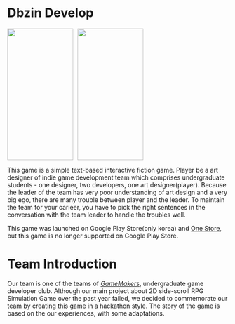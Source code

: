 # Dbzin Develop

<div style="width:150px; height:300px; float:left; margin-right:10px; text-align:center;">
    <img src = "https://user-images.githubusercontent.com/80208196/149629963-e6221521-8f25-4619-bf7e-a97b081b9f1a.jpg" width="150" height="300">
</div>
<div style="width:150px; height:300px; float:left; text-align:center;">
    <img src = "https://user-images.githubusercontent.com/80208196/149629819-dfe820ea-a746-421d-a5dc-54d9f731ef4b.jpg" width="150" height="300">
</div><div style="clear:both;"></div>

This game is a simple text-based interactive fiction game.
Player be a art designer of indie game development team which comprises undergraduate students - one designer, two developers, one art designer(player).
Because the leader of the team has very poor understanding of art design and a very big ego, there are many trouble between player and the leader.
To maintain the team for your carieer, you have to pick the right sentences in the conversation with the team leader to handle the troubles well.

This game was launched on Google Play Store(only korea) and <a href = "https://m.onestore.co.kr/mobilepoc/apps/appsDetail.omp?prodId=0000760208&scYn=Y">One Store</a>, but this game is no longer supported on Google Play Store.

# Team Introduction

Our team is one of the teams of [_GameMakers_](https://gamemakers.oopy.io/), undergraduate game developer club.
Although our main project about 2D side-scroll RPG Simulation Game over the past year failed, we decided to commemorate our team by creating this game in a hackathon style.
The story of the game is based on the our experiences, with some adaptations.
